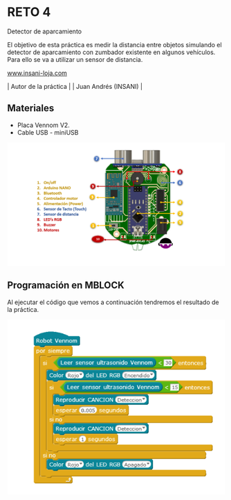 # RETO 4

Detector de aparcamiento

El objetivo de esta práctica es medir la distancia entre objetos simulando el detector de aparcamiento con zumbador existente en algunos vehículos. Para ello se va a utilizar un sensor de distancia.





www.insani-loja.com

| Autor de la práctica |
| Juan Andrés (INSANI) |


## Materiales
- Placa Vennom V2.
- Cable USB - miniUSB

![Placa de programacion Vennom](https://github.com/jandrs300/Bloques_M/blob/master/ejemplos_vennom/Version_2/placa-version2.png)



## Programación en MBLOCK
Al ejecutar el código que vemos a continuación tendremos el resultado de la práctica.


![programa en mblock tono titanic con Arduino1](https://github.com/Insani01/Tutoriales/blob/master/RETOS/ACT4/ACT4.png)
